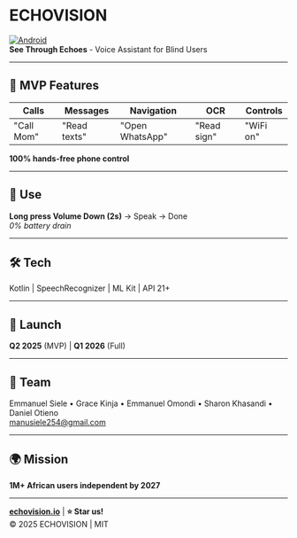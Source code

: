 # ECHOVISION

[![Android](https://img.shields.io/badge/Android-Kotlin-green)](https://developer.android.com)  
**See Through Echoes** - Voice Assistant for Blind Users

---

## 🎯 **MVP Features**
| Calls | Messages | Navigation | OCR | Controls |
|-------|----------|------------|-----|----------|
| "Call Mom" | "Read texts" | "Open WhatsApp" | "Read sign" | "WiFi on" |

**100% hands-free phone control**

---

## 📱 **Use**
**Long press Volume Down (2s)** → Speak → Done  
*0% battery drain*

---

## 🛠 **Tech**
Kotlin | SpeechRecognizer | ML Kit | API 21+

---

## 📅 **Launch**
**Q2 2025** (MVP) | **Q1 2026** (Full)

---

## 👥 **Team**
Emmanuel Siele • Grace Kinja • Emmanuel Omondi • Sharon Khasandi • Daniel Otieno  
[manusiele254@gmail.com](mailto:manusiele254@gmail.com)

---

## 🌍 **Mission**
**1M+ African users independent by 2027**

---

**[echovision.io](https://echovision.io)** | **⭐ Star us!**  
© 2025 ECHOVISION | MIT
